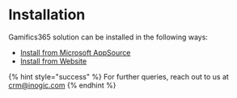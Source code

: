 # Installation

Gamifics365 solution can be installed in the following ways:

* [Install from Microsoft AppSource](https://docs.inogic.com/gamifics365/installation/install-from-microsoft-appsource)
* [Install from Website](https://docs.inogic.com/gamifics365/installation/install-from-website)

{% hint style="success" %}
For further queries, reach out to us at [crm@inogic.com](mailto:crm@inogic.com)
{% endhint %}

